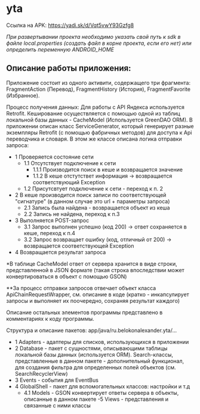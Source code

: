 # yta


Ссылка на APK: https://yadi.sk/d/Vqt5vwY93Gzfg8

*При развертывании проекта необходимо указать свой путь к sdk в файле local.properties (создать файл в корне проекта, если его нет) или определить переменную ANDROID_HOME* 

## Описание работы приложения:

Приложение состоит из одного активити, содержащего три фрагмента: FragmentAction (Перевод), FragmentHistory (История), FragmentFavorite (Избранное).

Процесс получения данных: 
Для работы с API Яндекса используется Retrofit.
Кеширование осуществляется с помощью одной из таблиц локальной базы данных - CacheModel (Используется GreenDAO ORM).
В приложении описан класс ServiceGenerator, который генерирует разные экземпляры Retrofit (с помощью фабричных методов) для доступа к Api переводчика и словаря. В этом же классе описана логика отправки запроса:
- 1 Проверяется состояние сети 
	- 1.1 Отсутствует подключение к сети
		- 1.1.1 Производится поиск в кеше и возвращается значение
		- 1.1.2 В кеше отстутствет информация -> возвращается соответствующий Exception 
	- 1.2 Присутсвтует подключение к сети - переход к п. 2
- 2 В кеше производится поиск записи по соответствующей "сигнатуре" (в данном случае это url + параметры запроса)
	- 2.1 Запись была найдена - возвращается объект из кеша
	- 2.2 Запись не найдена, переход к п.3
- 3 Выполняется POST-запрос
	- 3.1 Запрос выполнен успешно (код 200) -> ответ сохраняется в кеше, переход к п.4
	- 3.2 Запрос возвращает ошибку (код, отличный от 200) -> возвращается соответствующей Exception
- 4 Возвращается результат запроса

*В таблице CacheModel ответ от сервера хранится в виде строки, представленной в JSON формате (такая строка впоследствии может конвертироваться в объект с помощью GSON)

**За процесс отправки запросов отвечает объект класса ApiChainRequestWrapper, см. описание в коде (кратко - инкапсулирует запросы и выполняет их поочередно, сохраняя результат каждого)

Описание остальных элементов программы представлено в комментариях к коду программы.

Структура и описание пакетов:
app/java/ru.belokonalexander.yta/...
- 1 Adapters - адаптеры для списков, использующихся в приложении
- 2 Database - пакет с сущностями, описывающими таблицы локальной базы данных (используется ORM). Search-классы, представленные в данном пакете - дополнительный функционал, для создания фильтра для определенных полей объектов (см. SearchRecyclerView)
- 3 Events - события для EventBus
- 4 GlobalShell - пакет для вспомогательных классов: настройки и т.д
	- 4.1 Models - GSON конвертирует ответы сервера в объекты, описанные в данном пакете
-5 Views - представления и связанные с ними классы

